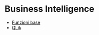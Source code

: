 # Business Intelligence
- [Funzioni base](Sorgenti/MB/DOC/D9BASE.md)
- [QLik](Sorgenti/MB/DOC/D9QLIK.md)
